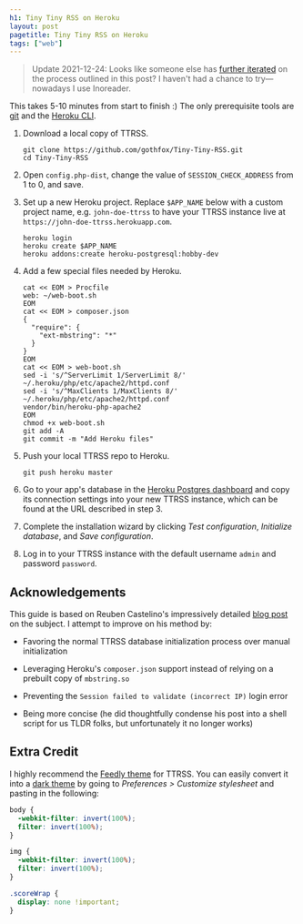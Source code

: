 ```yaml
---
h1: Tiny Tiny RSS on Heroku
layout: post
pagetitle: Tiny Tiny RSS on Heroku
tags: ["web"]
---
```


> Update 2021-12-24: Looks like someone else has [further iterated](https://github.com/serl/ttrss-heroku) on the process outlined in this post? I haven't had a chance to try&mdash;nowadays I use Inoreader.

This takes 5-10 minutes from start to finish :) The only prerequisite tools are [git](https://git-scm.com/) and the [Heroku CLI](https://toolbelt.heroku.com/).

1. Download a local copy of TTRSS.

   ```shell
   git clone https://github.com/gothfox/Tiny-Tiny-RSS.git
   cd Tiny-Tiny-RSS
   ```

1. Open `config.php-dist`, change the value of `SESSION_CHECK_ADDRESS` from 1 to 0, and save.

1. Set up a new Heroku project. Replace `$APP_NAME` below with a custom project name, e.g. `john-doe-ttrss` to have your TTRSS instance live at `https://john-doe-ttrss.herokuapp.com`.

   ```shell
   heroku login
   heroku create $APP_NAME
   heroku addons:create heroku-postgresql:hobby-dev
   ```

1. Add a few special files needed by Heroku.

   ```shell
   cat << EOM > Procfile
   web: ~/web-boot.sh
   EOM
   cat << EOM > composer.json
   {
     "require": {
       "ext-mbstring": "*"
     }
   }
   EOM
   cat << EOM > web-boot.sh
   sed -i 's/^ServerLimit 1/ServerLimit 8/' ~/.heroku/php/etc/apache2/httpd.conf
   sed -i 's/^MaxClients 1/MaxClients 8/' ~/.heroku/php/etc/apache2/httpd.conf
   vendor/bin/heroku-php-apache2
   EOM
   chmod +x web-boot.sh
   git add -A
   git commit -m "Add Heroku files"
   ```

1. Push your local TTRSS repo to Heroku.

   ```shell
   git push heroku master
   ```

1. Go to your app's database in the [Heroku Postgres dashboard](https://postgres.heroku.com/databases) and copy its connection settings into your new TTRSS instance, which can be found at the URL described in step 3.

1. Complete the installation wizard by clicking _Test configuration_, _Initialize database_, and _Save configuration_.

1. Log in to your TTRSS instance with the default username `admin` and password `password`.

## Acknowledgements

This guide is based on Reuben Castelino's impressively detailed [blog post](http://projectdelphai.github.io/blog/2013/03/15/replacing-google-reader-with-tt-rss-on-heroku/) on the subject. I attempt to improve on his method by:

- Favoring the normal TTRSS database initialization process over manual initialization

- Leveraging Heroku's `composer.json` support instead of relying on a prebuilt copy of `mbstring.so`

- Preventing the `Session failed to validate (incorrect IP)` login error

- Being more concise (he did thoughtfully condense his post into a shell script for us TLDR folks, but unfortunately it no longer works)

## Extra Credit

I highly recommend the [Feedly theme](https://github.com/levito/tt-rss-feedly-theme) for TTRSS. You can easily convert it into a <a href="/img/ttrss-dark.jpg" class="nounderline" title="The dark theme rises">dark theme</a> by going to _Preferences > Customize stylesheet_ and pasting in the following:

```css
body {
  -webkit-filter: invert(100%);
  filter: invert(100%);
}

img {
  -webkit-filter: invert(100%);
  filter: invert(100%);
}

.scoreWrap {
  display: none !important;
}
```
